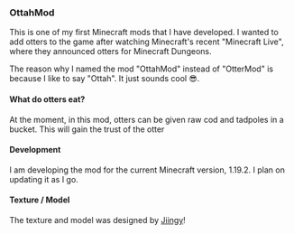 ### OttahMod
This is one of my first Minecraft mods that I have developed. I wanted to add otters to the game after watching Minecraft's recent "Minecraft Live", where they announced otters for Minecraft Dungeons.

The reason why I named the mod "OttahMod" instead of "OtterMod" is because I like to say "Ottah". It just sounds cool 😎.

#### What do otters eat?
At the moment, in this mod, otters can be given raw cod and tadpoles in a bucket. This will gain the trust of the otter

#### Development
I am developing the mod for the current Minecraft version, 1.19.2. I plan on updating it as I go.

#### Texture / Model
The texture and model was designed by [Jiingy](https://twitter.com/JingyBM)!
